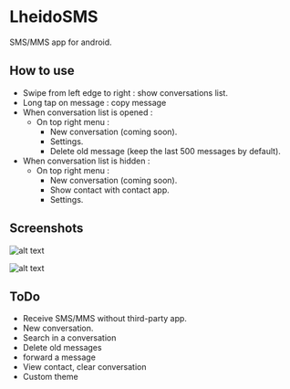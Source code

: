 LheidoSMS
=========

SMS/MMS app for android.

How to use
----------
 - Swipe from left edge to right : show conversations list.
 - Long tap on message : copy message
 - When conversation list is opened :
    - On top right menu :
        - New conversation (coming soon).
        - Settings.
        - Delete old message (keep the last 500 messages by default).
 - When conversation list is hidden :
    - On top right menu :
        - New conversation (coming soon).
        - Show contact with contact app.
        - Settings.

Screenshots
-----------
![alt text](https://github.com/lheido/LheidoSMS/screenshots/conversation_list.png "conversation list")

![alt text](https://github.com/lheido/LheidoSMS/screenshots/conversation.png "conversation")

ToDo
----
 - Receive SMS/MMS without third-party app.
 - New conversation.
 - Search in a conversation
 - Delete old messages
 - forward a message
 - View contact, clear conversation
 - Custom theme
